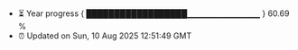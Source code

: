- ⏳ Year progress { ██████████████████▁▁▁▁▁▁▁▁▁▁▁▁ } 60.69 %
- ⏰ Updated on Sun, 10 Aug 2025 12:51:49 GMT

